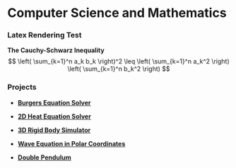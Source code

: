 <link rel="stylesheet" href="https://cdn.jsdelivr.net/npm/katex@0.13.18/dist/katex.min.css">
<script defer src="https://cdn.jsdelivr.net/npm/katex@0.13.18/dist/katex.min.js"></script>
<script defer src="https://cdn.jsdelivr.net/npm/katex@0.13.18/dist/contrib/auto-render.min.js"></script>
<script>
    document.addEventListener("DOMContentLoaded", function() {
        renderMathInElement(document.body);
    });
</script>

# Computer Science and Mathematics

### Latex Rendering Test
**The Cauchy-Schwarz Inequality**
$$
\left( \sum_{k=1}^n a_k b_k \right)^2 \leq \left( \sum_{k=1}^n a_k^2 \right) \left( \sum_{k=1}^n b_k^2 \right)
$$

### Projects
- [**Burgers Equation Solver**](/projects/BurgersEquation.md)

- [**2D Heat Equation Solver**](/projects/2DHeatEquation.html)

- [**3D Rigid Body Simulator**](/projects/DzhanibekovEffect.html)

- [**Wave Equation in Polar Coordinates**](/projects/PolarWaveEquation.html)

- [**Double Pendulum**](/projects/DoublePendulum.html)